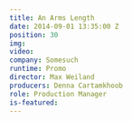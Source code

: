 ```yaml
---
title: An Arms Length
date: 2014-09-01 13:35:00 Z
position: 30
img: 
video: 
company: Somesuch
runtime: Promo
director: Max Weiland
producers: Denna Cartamkhoob
role: Production Manager
is-featured: 
---
```


